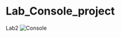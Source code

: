 # Lab_Console_project

Lab2
![Console](https://github.com/user-attachments/assets/18f526a8-6f3e-4b9e-8b8f-e44492ca9c1e)
